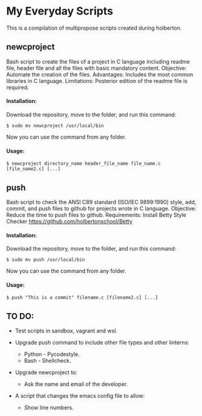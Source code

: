 # My Everyday Scripts
This is a compilation of multipropose scripts created during holberton.

## newcproject
Bash script to create the files of a project in C language including readme file, header file and all the files with basic mandatory content.
Objective: Automate the creation of the files.
Advantages: Includes the most common libraries in C language.
Limitations: Posterior edition of the readme file is required.

#### Installation:

Download the repository, move to the folder, and run this command:
```
$ sudo mv newcproject /usr/local/bin
```
Now you can use the command from any folder.

#### Usage:
```
$ newcproject directory_name header_file_name file_name.c [file_name2.c] [...]
```

## push
Bash script to check the ANSI C89 standard (ISO/IEC 9899:1990) style, add, commit, and push files to github for projects wrote in C language.
Objective: Reduce the time to push files to github.
Requirements: Install Betty Style Checker https://github.com/holbertonschool/Betty

#### Installation:
Download the repository, move to the folder, and run this command:
```
$ sudo mv push /usr/local/bin
```
Now you can use the command from any folder.

#### Usage:
```
$ push "This is a commit" filename.c [filename2.c] [...]
```

## TO DO:

- Test scripts in sandbox, vagrant and wsl.

- Upgrade push command to include other file types and other linterns:
    - Python - Pycodestyle.
    - Bash - Shellcheck.

- Upgrade newcproject to:
    - Ask the name and email of the developer.

- A script that changes the emacs config file to allow:
    - Show line numbers. 
